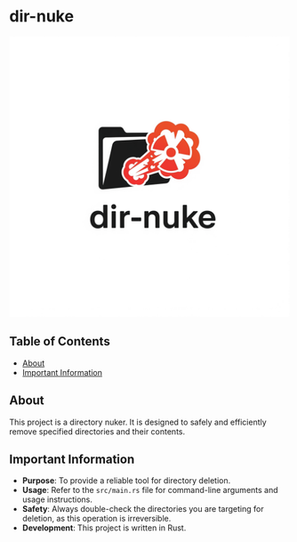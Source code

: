 # dir-nuke

![Logo](logo.png)

## Table of Contents
- [About](#about)
- [Important Information](#important-information)

## About
This project is a directory nuker. It is designed to safely and efficiently remove specified directories and their contents.

## Important Information
- **Purpose**: To provide a reliable tool for directory deletion.
- **Usage**: Refer to the `src/main.rs` file for command-line arguments and usage instructions.
- **Safety**: Always double-check the directories you are targeting for deletion, as this operation is irreversible.
- **Development**: This project is written in Rust.
